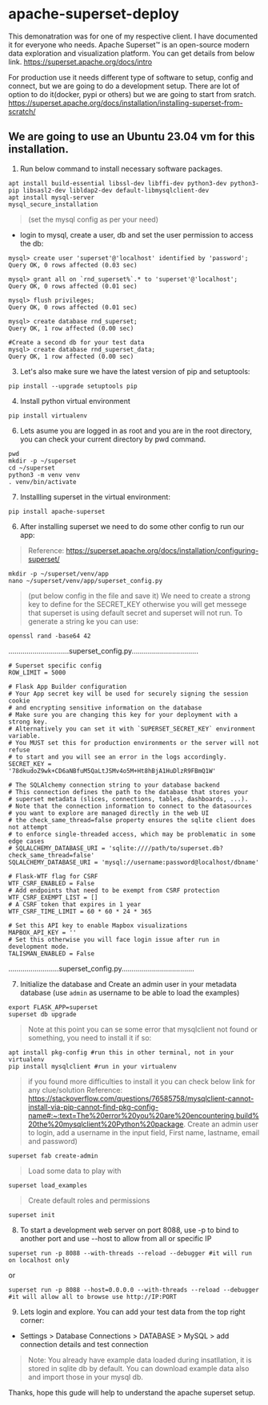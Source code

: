 # apache-superset-deploy
This demonatration was for one of my respective client. I have documented it for everyone who needs.
Apache Superset™ is an open-source modern data exploration and visualization platform.
You can get details from below link.
https://superset.apache.org/docs/intro

For production use it needs different type of software to setup, config and connect, but we are going to do a development setup.
There are lot of option to do it(docker, pypi or others) but we are going to start from sratch.
https://superset.apache.org/docs/installation/installing-superset-from-scratch/

## We are going to use an Ubuntu 23.04 vm for this installation.
1. Run below command to install necessary software packages.
```
apt install build-essential libssl-dev libffi-dev python3-dev python3-pip libsasl2-dev libldap2-dev default-libmysqlclient-dev
apt install mysql-server
mysql_secure_installation
```
> (set the mysql config as per your need)

- login to mysql, create a user, db and set the user permission to access the db:
```
mysql> create user 'superset'@'localhost' identified by 'password';
Query OK, 0 rows affected (0.03 sec)

mysql> grant all on `rnd_superset%`.* to 'superset'@'localhost';
Query OK, 0 rows affected (0.01 sec)

mysql> flush privileges;
Query OK, 0 rows affected (0.01 sec)

mysql> create database rnd_superset;
Query OK, 1 row affected (0.00 sec)

#Create a second db for your test data
mysql> create database rnd_superset_data;
Query OK, 1 row affected (0.00 sec)
```

3. Let's also make sure we have the latest version of pip and setuptools:
```
pip install --upgrade setuptools pip
```
4. Install python virtual environment
```
pip install virtualenv
```
6. Lets asume you are logged in as root and you are in the root directory, you can check your current directory by pwd command.
```
pwd
mkdir -p ~/superset
cd ~/superset
python3 -m venv venv
. venv/bin/activate
```
7. Installling superset in the virtual environment:
```
pip install apache-superset
```
6. After installing superset we need to do some other config to run our app:
> Reference: https://superset.apache.org/docs/installation/configuring-superset/

```
mkdir -p ~/superset/venv/app
nano ~/superset/venv/app/superset_config.py
```
> (put below config in the file and save it)
> We need to create a strong key to define for the SECRET_KEY otherwise you will get messege that superset is using default secret and superset will not run. To generate a string ke you can use:
```
openssl rand -base64 42
```
..............................superset_config.py.................................
```
# Superset specific config
ROW_LIMIT = 5000

# Flask App Builder configuration
# Your App secret key will be used for securely signing the session cookie
# and encrypting sensitive information on the database
# Make sure you are changing this key for your deployment with a strong key.
# Alternatively you can set it with `SUPERSET_SECRET_KEY` environment variable.
# You MUST set this for production environments or the server will not refuse
# to start and you will see an error in the logs accordingly.
SECRET_KEY = '78dkudoZ9wk+CD6aNBfuM5QaLtJSMv4o5M+Ht8hBjA1HuDlzR9FBmQ1W'

# The SQLAlchemy connection string to your database backend
# This connection defines the path to the database that stores your
# superset metadata (slices, connections, tables, dashboards, ...).
# Note that the connection information to connect to the datasources
# you want to explore are managed directly in the web UI
# the check_same_thread=false property ensures the sqlite client does not attempt
# to enforce single-threaded access, which may be problematic in some edge cases
# SQLALCHEMY_DATABASE_URI = 'sqlite:////path/to/superset.db?check_same_thread=false'
SQLALCHEMY_DATABASE_URI = 'mysql://username:password@localhost/dbname'

# Flask-WTF flag for CSRF
WTF_CSRF_ENABLED = False
# Add endpoints that need to be exempt from CSRF protection
WTF_CSRF_EXEMPT_LIST = []
# A CSRF token that expires in 1 year
WTF_CSRF_TIME_LIMIT = 60 * 60 * 24 * 365

# Set this API key to enable Mapbox visualizations
MAPBOX_API_KEY = ''
# Set this otherwise you will face login issue after run in development mode.
TALISMAN_ENABLED = False
```
.........................superset_config.py....................................

7. Initialize the database and Create an admin user in your metadata database (use `admin` as username to be able to load the examples)
```
export FLASK_APP=superset
superset db upgrade
```
> Note at this point you can se some error that mysqlclient not found or something, you need to install it if so:
```
apt install pkg-config #run this in other terminal, not in your virtualenv
pip install mysqlclient #run in your virtualenv
```
> if you found more difficulties to install it you can check below link for any clue/solution
> Reference: https://stackoverflow.com/questions/76585758/mysqlclient-cannot-install-via-pip-cannot-find-pkg-config-name#:~:text=The%20error%20you%20are%20encountering,build%20the%20mysqlclient%20Python%20package.
> Create an admin user to login, add a username in the input field, First name, lastname, email and password)
```
superset fab create-admin
```
> Load some data to play with
```
superset load_examples
```
> Create default roles and permissions
```
superset init
```
8. To start a development web server on port 8088, use -p to bind to another port and use --host to allow from all or specific IP
```
superset run -p 8088 --with-threads --reload --debugger #it will run on localhost only
```
or
```
superset run -p 8088 --host=0.0.0.0 --with-threads --reload --debugger #it will allow all to browse use http://IP:PORT
```
9. Lets login and explore. You can add your test data from the top right corner:
- Settings > Database Connections > DATABASE > MySQL > add connection details and test connection
> Note: You already have example data loaded during insatllation, it is stored in sqlite db by default. You can download example data also and import those in your mysql db.

Thanks, hope this gude will help to understand the apache superset setup.






